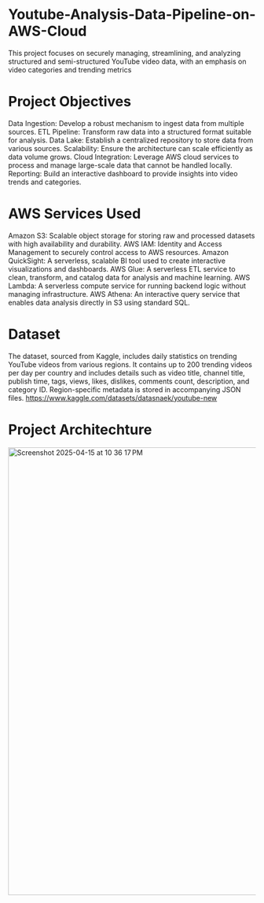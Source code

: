 # Youtube-Analysis-Data-Pipeline-on-AWS-Cloud
This project focuses on securely managing, streamlining, and analyzing structured and semi-structured YouTube video data, with an emphasis on video categories and trending metrics

# Project Objectives
Data Ingestion: Develop a robust mechanism to ingest data from multiple sources.
ETL Pipeline: Transform raw data into a structured format suitable for analysis.
Data Lake: Establish a centralized repository to store data from various sources.
Scalability: Ensure the architecture can scale efficiently as data volume grows.
Cloud Integration: Leverage AWS cloud services to process and manage large-scale data that cannot be handled locally.
Reporting: Build an interactive dashboard to provide insights into video trends and categories.

# AWS Services Used
Amazon S3: Scalable object storage for storing raw and processed datasets with high availability and durability.
AWS IAM: Identity and Access Management to securely control access to AWS resources.
Amazon QuickSight: A serverless, scalable BI tool used to create interactive visualizations and dashboards.
AWS Glue: A serverless ETL service to clean, transform, and catalog data for analysis and machine learning.
AWS Lambda: A serverless compute service for running backend logic without managing infrastructure.
AWS Athena: An interactive query service that enables data analysis directly in S3 using standard SQL.

# Dataset
The dataset, sourced from Kaggle, includes daily statistics on trending YouTube videos from various regions. It contains up to 200 trending videos per day per country and includes details such as video title, channel title, publish time, tags, views, likes, dislikes, comments count, description, and category ID. Region-specific metadata is stored in accompanying JSON files.
https://www.kaggle.com/datasets/datasnaek/youtube-new
# Project Architechture
<img width="910" alt="Screenshot 2025-04-15 at 10 36 17 PM" src="https://github.com/user-attachments/assets/5af98d3d-ca95-4136-9b24-20b2a87231e0" />
